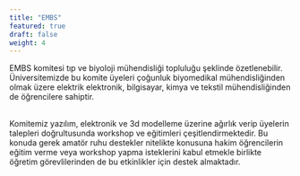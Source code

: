 ```yaml
---
title: "EMBS"
featured: true
draft: false
weight: 4
---
```


EMBS komitesi tıp ve biyoloji mühendisliği topluluğu şeklinde özetlenebilir.
Üniversitemizde bu komite üyeleri çoğunluk biyomedikal mühendisliğinden olmak üzere elektrik elektronik, bilgisayar, kimya ve tekstil mühendisliğinden de öğrencilere sahiptir.<br><br>

Komitemiz yazılım, elektronik ve 3d modelleme üzerine ağırlık verip üyelerin talepleri doğrultusunda workshop ve eğitimleri çeşitlendirmektedir. Bu konuda gerek amatör ruhu destekler nitelikte konusuna hakim öğrencilerin eğitim verme veya workshop yapma isteklerini kabul etmekle birlikte öğretim görevlilerinden de bu etkinlikler için destek almaktadır.
